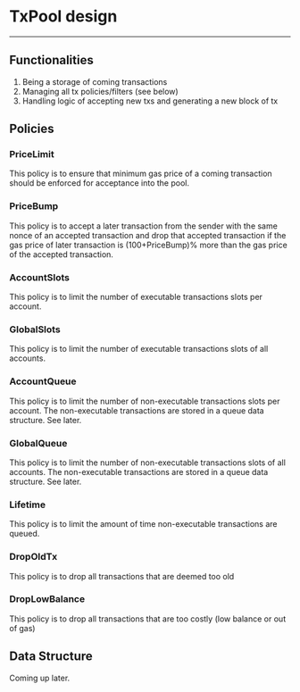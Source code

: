 # TxPool design
---------------



## Functionalities
1. Being a storage of coming transactions
2. Managing all tx policies/filters (see below)
3. Handling logic of accepting new txs and generating a new block of tx


## Policies

### PriceLimit
This policy is to ensure that minimum gas price of a coming transaction should be enforced for acceptance into the pool.

### PriceBump
This policy is to accept a later transaction from the sender with the same nonce of an accepted transaction and drop that accepted transaction if the gas price of later transaction is (100+PriceBump)% more than the gas price of the accepted transaction.

### AccountSlots
This policy is to limit the number of executable transactions slots per account.

### GlobalSlots
This policy is to limit the number of executable transactions slots of all accounts.

### AccountQueue
This policy is to limit the number of non-executable transactions slots per account. The non-executable transactions are stored in a queue data structure. See later.
### GlobalQueue
This policy is to limit the number of non-executable transactions slots of all accounts. The non-executable transactions are stored in a queue data structure. See later.
### Lifetime
This policy is to limit the amount of time non-executable transactions are queued.

### DropOldTx
This policy is to drop all transactions that are deemed too old

### DropLowBalance
This policy is to drop all transactions that are too costly (low balance or out of gas)

## Data Structure

Coming up later.
